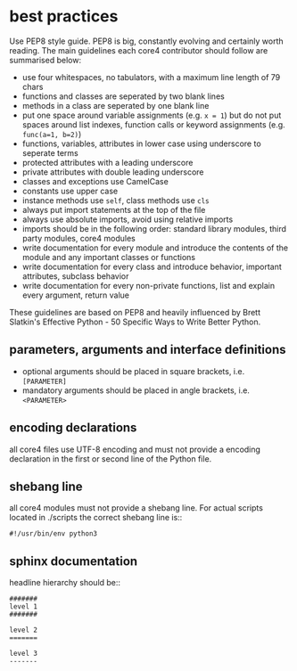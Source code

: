 
best practices
==============

Use PEP8 style guide. PEP8 is big, constantly evolving and certainly worth 
reading. The main guidelines each core4 contributor should follow are 
summarised below:

* use four whitespaces, no tabulators, with a maximum line length of 79 chars
* functions and classes are seperated by two blank lines
* methods in a class are seperated by one blank line
* put one space around variable assignments (e.g. ``x = 1``) but do not put
  spaces around list indexes, function calls or keyword assignments (e.g.
  ``func(a=1, b=2)``)
* functions, variables, attributes in lower case using underscore to seperate
  terms
* protected attributes with a leading underscore
* private attributes with double leading underscore
* classes and exceptions use CamelCase
* constants use upper case
* instance methods use ``self``, class methods use ``cls``
* always put import statements at the top of the file
* always use absolute imports, avoid using relative imports
* imports should be in the following order: standard library modules, third
  party modules, core4 modules
* write documentation for every module and introduce the contents of the module 
  and any important classes or functions
* write documentation for every class and introduce behavior, important 
  attributes, subclass behavior
* write documentation for every non-private functions, list and explain every 
  argument, return value

These guidelines are based on PEP8 and heavily influenced by Brett Slatkin's
Effective Python - 50 Specific Ways to Write Better Python.


parameters, arguments and interface definitions
-----------------------------------------------

* optional arguments should be placed in square brackets, i.e. ``[PARAMETER]``
* mandatory arguments should be placed in angle brackets, i.e. ``<PARAMETER>``


encoding declarations
---------------------

all core4 files use UTF-8 encoding and must not provide a encoding declaration
in the first or second line of the Python file.


shebang line
------------

all core4 modules must not provide a shebang line. For actual scripts located
in ./scripts the correct shebang line is::

    #!/usr/bin/env python3


sphinx documentation
--------------------

headline hierarchy should be::
    
    #######
    level 1
    #######
    
    level 2
    =======
    
    level 3
    -------
